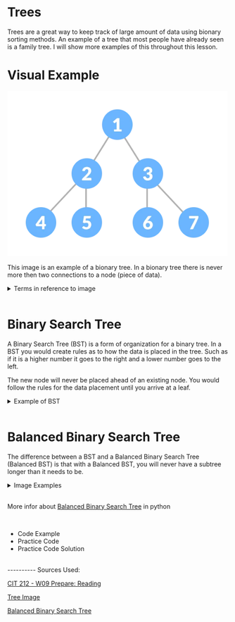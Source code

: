 # Trees

Trees are a great way to keep track of large amount of data using bionary sorting methods. An example of a tree that most people have already seen is a family tree. I will show more examples of this throughout this lesson. 

# Visual Example

<img src="tree.webp" alt="tree" width="500" />

This image is an example of a bionary tree. In a bionary tree there is never more then two connections to a node (piece of data). 

<details>
<summary>Terms in reference to image</summary>
<br>
The first node is refered to as the root. In this example that would be 1. 

1,2, and 3 are all parent nodes (1 is the parent to 2 and 3) meaning that they all have at least one child node. A child node is a node connected to the parentnode.

4,5,6, and 7 are all leaves which means that they do not have any other connections then to the parents. 

The last thing that you need to know about is subtrees. In this example 1 has two subtrees. 2, 4, and 5 make up one and 3, 6, and 7 make up the other. 

</details>
<br>

# Binary Search Tree

A Binary Search Tree (BST) is a form of organization for a binary tree. In a BST you would create rules as to how the data is placed in the tree. Such as if it is a higher number it goes to the right and a lower number goes to the left. 

The new node will never be placed ahead of an existing node. You would follow the rules for the data placement until you arrive at a leaf. 

<details>
<summary>Example of BST</summary>
<br>

If you started a BST with the number 5, that would be your root. Then if your next number was 7, a higher number, it would go to the right of the root. If your number after that was 6, a higher number, then you would look to the right side. Sense the right side already has 7, a higher number than 6, 6 would go to the left side of 7, making 7 the parent of 6.

<img src="BST.png" alt="bst" width="500" />

</details>

<br>

# Balanced Binary Search Tree

The difference between a BST and a Balanced Binary Search Tree (Balanced BST) is that with a Balanced BST, you will never have a subtree longer than it needs to be. 

<details>
<summary>Image Examples</summary>
<br>

<img src="bstlable.png" alt="bs labled" width="252" />
<img src="balancedbst.png" alt="balanced bst" width="345" />

</details>
<br>

More infor about [Balanced Binary Search Tree](https://www.tutorialspoint.com/balanced-binary-tree-in-python) in python



<br>

* Code Example
* Practice Code
* Practice Code Solution

<br>
----------
Sources Used:

[CIT 212 - W09 Prepare: Reading](https://byui-cse.github.io/cse212-course/lesson09/09-prepare.html#1.1)

[Tree Image](https://cdn.programiz.com/sites/tutorial2program/files/perfect-binary-tree_0.png)

[Balanced Binary Search Tree](https://www.tutorialspoint.com/balanced-binary-tree-in-python)